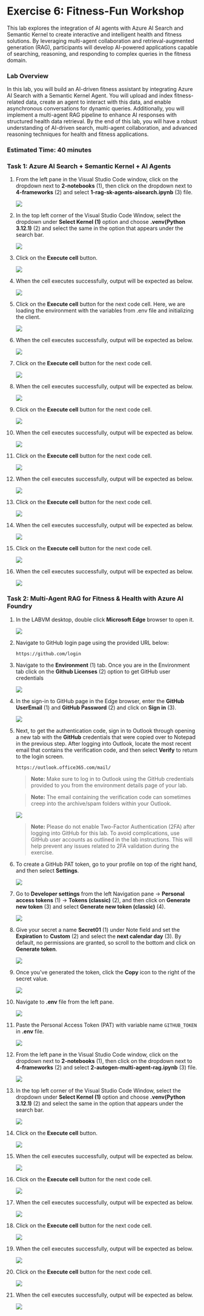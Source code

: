 # Exercise 6: Fitness-Fun Workshop 

This lab explores the integration of AI agents with Azure AI Search and Semantic Kernel to create interactive and intelligent health and fitness solutions. By leveraging multi-agent collaboration and retrieval-augmented generation (RAG), participants will develop AI-powered applications capable of searching, reasoning, and responding to complex queries in the fitness domain.

### Lab Overview

In this lab, you will build an AI-driven fitness assistant by integrating Azure AI Search with a Semantic Kernel Agent. You will upload and index fitness-related data, create an agent to interact with this data, and enable asynchronous conversations for dynamic queries. Additionally, you will implement a multi-agent RAG pipeline to enhance AI responses with structured health data retrieval. By the end of this lab, you will have a robust understanding of AI-driven search, multi-agent collaboration, and advanced reasoning techniques for health and fitness applications.

### Estimated Time: 40 minutes

### Task 1: Azure AI Search + Semantic Kernel + AI Agents

1. From the left pane in the Visual Studio Code window, click on the dropdown next to **2-notebooks** (1), then click on the dropdown next to **4-frameworks** (2) and select **1-rag-sk-agents-aisearch.ipynb** (3) file.

    ![](../images/ex6-task1-1.png)

1. In the top left corner of the Visual Studio Code Window, select the dropdown under **Select Kernel (1)** option and choose **.venv(Python 3.12.1)** (2) and select the same in the option that appears under the search bar.

    ![](../images/ai2.png)

1. Click on the **Execute cell** button. 

    ![](../images/ex6-task1-2.png)

1. When the cell executes successfully, output will be expected as below.

    ![](../images/ex6-task1-3.png)

1. Click on the **Execute cell** button for the next code cell. Here, we are loading the environment with the variables from .env file and initializing the client.

    ![](../images/ex6-task1-4.png)

1. When the cell executes successfully, output will be expected as below.

    ![](../images/ex6-task1-5.png)

1. Click on the **Execute cell** button for the next code cell.

    ![](../images/ex6-task1-6.png)

1. When the cell executes successfully, output will be expected as below.

    ![](../images/ex6-task1-7.png)

1. Click on the **Execute cell** button for the next code cell.

    ![](../images/ex6-task1-8.png)

1. When the cell executes successfully, output will be expected as below.

    ![](../images/ex6-task1-9.png)

1. Click on the **Execute cell** button for the next code cell.

    ![](../images/ex6-task1-10.png)

1. When the cell executes successfully, output will be expected as below.

    ![](../images/ex6-task1-11.png)

1. Click on the **Execute cell** button for the next code cell.

    ![](../images/ex6-task1-12.png)

1. When the cell executes successfully, output will be expected as below.

    ![](../images/ex6-task1-13.png)

1. Click on the **Execute cell** button for the next code cell.

    ![](../images/ex6-task1-14.png)

1. When the cell executes successfully, output will be expected as below.

    ![](../images/ex6-task1-15.png)

### Task 2: Multi-Agent RAG for Fitness & Health with Azure AI Foundry

1. In the LABVM desktop, double click **Microsoft Edge** browser to open it.

    ![](../images/open-edgebrowser.png)

1. Navigate to GitHub login page using the provided URL below:

    ```
    https://github.com/login
    ```

1. Navigate to the **Environment** (1) tab. Once you are in the Environment tab click on the **Github Licenses** (2) option to get GitHub user credentials

    ![](../images/new-githubcopilot-apr-27.png)

1. In the sign-in to GitHub page in the Edge browser, enter the **GitHub UserEmail** (1) and **GitHub Password** (2) and click on **Sign in** (3).

    ![](../images/github-login.png)

1. Next, to get the authentication code, sign in to Outlook through opening a new tab with the **GitHub** credentials that were copied over to Notepad in the previous step. After logging into Outlook, locate the most recent email that contains the verification code, and then select **Verify** to return to the login screen.

    ```
    https://outlook.office365.com/mail/
    ```

    >**Note:** Make sure to log in to Outlook using the GitHub credentials provided to you from the environment details page of your lab.

    >**Note:** The email containing the verification code can sometimes creep into the archive/spam folders within your Outlook.

    ![](../images/authgit.png)

    > **Note:** Please do not enable Two-Factor Authentication (2FA) after logging into GitHub for this lab. To avoid complications, use GitHub user accounts as outlined in the lab instructions. This will help prevent any issues related to 2FA validation during the exercise.

1. To create a GitHub PAT token, go to your profile on top of the right hand, and then select **Settings**.

    ![](../images/profilesetting.png)

1. Go to **Developer settings** from the left Navigation pane -> **Personal access tokens** (1) -> **Tokens (classic)** (2), and then click on **Generate new token** (3) and select **Generate new token (classic)** (4).

    ![](../images/token1.png)

1. Give your secret a name **Secret01** (1) under Note field and set the **Expiration** to **Custom** (2) and select the **next calendar day** (3). By default, no permissions are granted, so scroll to the bottom and click on **Generate token**. 

    ![](../images/sec10.png)

1. Once you've generated the token, click the **Copy** icon to the right of the secret value.

    ![](../images/token.png)

1. Navigate to **.env** file from the left pane.

    ![](../images/ai13.png)

1. Paste the Personal Access Token (PAT) with variable name `GITHUB_TOKEN` in **.env** file.

    ![](../images/ex6-task2-2(1).png)

1. From the left pane in the Visual Studio Code window, click on the dropdown next to **2-notebooks** (1), then click on the dropdown next to **4-frameworks** (2) and select **2-autogen-multi-agent-rag.ipynb** (3) file.

    ![](../images/ex6-task2-1.png)

1. In the top left corner of the Visual Studio Code Window, select the dropdown under **Select Kernel (1)** option and choose **.venv(Python 3.12.1)** (2) and select the same in the option that appears under the search bar.

    ![](../images/ai2.png)

1. Click on the **Execute cell** button. 

    ![](../images/ex6-task2-2.png)

1. When the cell executes successfully, output will be expected as below.

    ![](../images/ex6-task2-3.png)

1. Click on the **Execute cell** button for the next code cell.

    ![](../images/ex6-task2-4.png)

1. When the cell executes successfully, output will be expected as below.

    ![](../images/ex6-task2-5.png)

1. Click on the **Execute cell** button for the next code cell.

    ![](../images/ex6-task2-6.png)

1. When the cell executes successfully, output will be expected as below.

    ![](../images/ex6-task2-7.png)

1. Click on the **Execute cell** button for the next code cell.

    ![](../images/ex6-task2-8.png)

1. When the cell executes successfully, output will be expected as below.

    ![](../images/ex6-task2-9.png)
